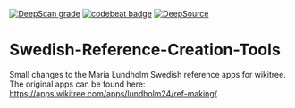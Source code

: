 [![DeepScan grade](https://deepscan.io/api/teams/13094/projects/21038/branches/592799/badge/grade.svg)](https://deepscan.io/dashboard#view=project&tid=13094&pid=21038&bid=592799)
[![codebeat badge](https://codebeat.co/badges/31239352-7d82-415c-8f84-4e5de8c00312)](https://codebeat.co/projects/github-com-hansejc-swedish-reference-creation-tools-main)
[![DeepSource](https://deepsource.io/gh/HansEJC/Swedish-Reference-Creation-Tools.svg/?label=active+issues&show_trend=true&token=DQ63vAI0JF1RTeP-3TzKS4w-)](https://deepsource.io/gh/HansEJC/Swedish-Reference-Creation-Tools/?ref=repository-badge)
# Swedish-Reference-Creation-Tools
Small changes to the Maria Lundholm Swedish reference apps for wikitree.
The original apps can be found here:
https://apps.wikitree.com/apps/lundholm24/ref-making/
